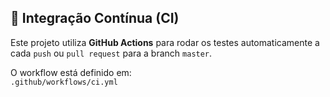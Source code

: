 ## 🔄 Integração Contínua (CI)

Este projeto utiliza **GitHub Actions** para rodar os testes automaticamente a cada `push` ou `pull request` para a branch `master`.

O workflow está definido em:  
`.github/workflows/ci.yml`
